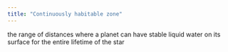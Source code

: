 ```yaml
---
title: "Continuously habitable zone"
---
```

the range of distances where a planet can have stable liquid water on its surface for the entire lifetime of the star


